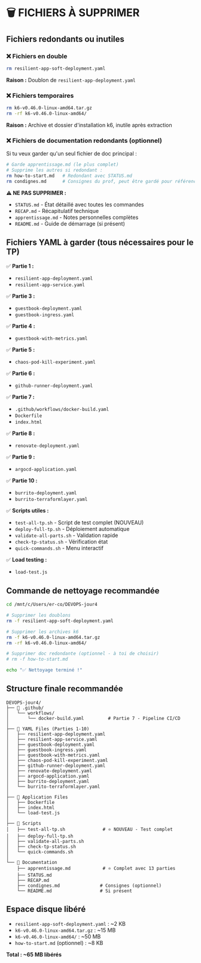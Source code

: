 # 🗑️ FICHIERS À SUPPRIMER

## Fichiers redondants ou inutiles

### ❌ Fichiers en double
```bash
rm resilient-app-soft-deployment.yaml
```
**Raison :** Doublon de `resilient-app-deployment.yaml`

### ❌ Fichiers temporaires
```bash
rm k6-v0.46.0-linux-amd64.tar.gz
rm -rf k6-v0.46.0-linux-amd64/
```
**Raison :** Archive et dossier d'installation k6, inutile après extraction

### ❌ Fichiers de documentation redondants (optionnel)
Si tu veux garder qu'un seul fichier de doc principal :
```bash
# Garde apprentissage.md (le plus complet)
# Supprime les autres si redondant :
rm how-to-start.md   # Redondant avec STATUS.md
rm condignes.md      # Consignes du prof, peut être gardé pour référence
```

**⚠️ NE PAS SUPPRIMER :**
- `STATUS.md` - État détaillé avec toutes les commandes
- `RECAP.md` - Récapitulatif technique
- `apprentissage.md` - Notes personnelles complètes
- `README.md` - Guide de démarrage (si présent)

## Fichiers YAML à garder (tous nécessaires pour le TP)

✅ **Partie 1 :**
- `resilient-app-deployment.yaml`
- `resilient-app-service.yaml`

✅ **Partie 3 :**
- `guestbook-deployment.yaml`
- `guestbook-ingress.yaml`

✅ **Partie 4 :**
- `guestbook-with-metrics.yaml`

✅ **Partie 5 :**
- `chaos-pod-kill-experiment.yaml`

✅ **Partie 6 :**
- `github-runner-deployment.yaml`

✅ **Partie 7 :**
- `.github/workflows/docker-build.yaml`
- `Dockerfile`
- `index.html`

✅ **Partie 8 :**
- `renovate-deployment.yaml`

✅ **Partie 9 :**
- `argocd-application.yaml`

✅ **Partie 10 :**
- `burrito-deployment.yaml`
- `burrito-terraformlayer.yaml`

✅ **Scripts utiles :**
- `test-all-tp.sh` - Script de test complet (NOUVEAU)
- `deploy-full-tp.sh` - Déploiement automatique
- `validate-all-parts.sh` - Validation rapide
- `check-tp-status.sh` - Vérification état
- `quick-commands.sh` - Menu interactif

✅ **Load testing :**
- `load-test.js`

## Commande de nettoyage recommandée

```bash
cd /mnt/c/Users/er-co/DEVOPS-jour4

# Supprimer les doublons
rm -f resilient-app-soft-deployment.yaml

# Supprimer les archives k6
rm -f k6-v0.46.0-linux-amd64.tar.gz
rm -rf k6-v0.46.0-linux-amd64/

# Supprimer doc redondante (optionnel - à toi de choisir)
# rm -f how-to-start.md

echo "✅ Nettoyage terminé !"
```

## Structure finale recommandée

```
DEVOPS-jour4/
├── 📁 .github/
│   └── workflows/
│       └── docker-build.yaml         # Partie 7 - Pipeline CI/CD
│
├── 📄 YAML Files (Parties 1-10)
│   ├── resilient-app-deployment.yaml
│   ├── resilient-app-service.yaml
│   ├── guestbook-deployment.yaml
│   ├── guestbook-ingress.yaml
│   ├── guestbook-with-metrics.yaml
│   ├── chaos-pod-kill-experiment.yaml
│   ├── github-runner-deployment.yaml
│   ├── renovate-deployment.yaml
│   ├── argocd-application.yaml
│   ├── burrito-deployment.yaml
│   └── burrito-terraformlayer.yaml
│
├── 📄 Application Files
│   ├── Dockerfile
│   ├── index.html
│   └── load-test.js
│
├── 📄 Scripts
│   ├── test-all-tp.sh              # ⭐ NOUVEAU - Test complet
│   ├── deploy-full-tp.sh
│   ├── validate-all-parts.sh
│   ├── check-tp-status.sh
│   └── quick-commands.sh
│
└── 📄 Documentation
    ├── apprentissage.md            # ⭐ Complet avec 13 parties
    ├── STATUS.md
    ├── RECAP.md
    ├── condignes.md               # Consignes (optionnel)
    └── README.md                  # Si présent
```

## Espace disque libéré

- `resilient-app-soft-deployment.yaml` : ~2 KB
- `k6-v0.46.0-linux-amd64.tar.gz` : ~15 MB
- `k6-v0.46.0-linux-amd64/` : ~50 MB
- `how-to-start.md` (optionnel) : ~8 KB

**Total : ~65 MB libérés**
